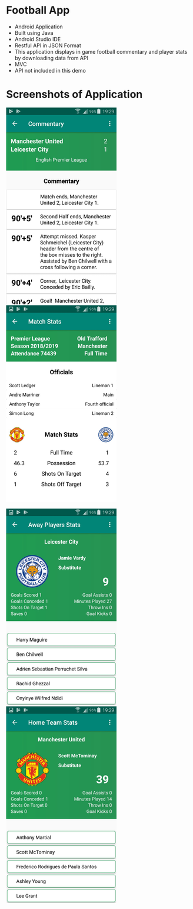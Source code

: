 # Football App
- Android Application
- Built using Java
- Android Studio IDE
- Restful API in JSON Format
- This application displays in game football commentary and player stats by downloading data from API
- MVC
- API not included in this demo

# Screenshots of Application

<img src="Screenshots/image0.jpeg" width=300> <img src="Screenshots/image1.jpeg" width=300>


<img src="Screenshots/image2.jpeg" width=300> <img src="Screenshots/image3.jpeg" width=300>
